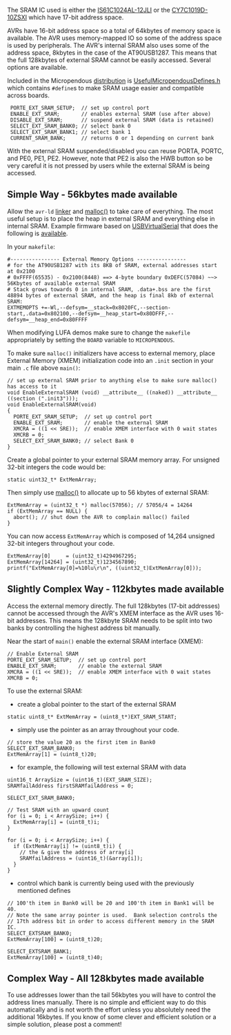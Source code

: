 The SRAM IC used is either the [IS61C1024AL-12JLI](http://www.issi.com/pdf/61-64C1024AL.pdf) or the [CY7C1019D-10ZSXI](http://www.cypress.com/?mpn=CY7C1019D-10ZSXI) which have 17-bit address space.

AVRs have 16-bit address space so a total of 64kbytes of memory space is available.  The AVR uses memory-mapped IO so some of the address space is used by peripherals.  The AVR's internal SRAM also uses some of the address space, 8kbytes in the case of the AT90USB1287.  This means that the full 128kbytes of external SRAM cannot be easily accessed.  Several options are available.

Included in the Micropendous [distribution](http://code.google.com/p/micropendous/downloads/list) is [UsefulMicropendousDefines.h](http://code.google.com/p/micropendous/source/browse/trunk/Micropendous/libs/LUFA/LUFA/UsefulMicropendousDefines.h) which contains `#define`s to make SRAM usage easier and compatible across boards.

```
 PORTE_EXT_SRAM_SETUP;  // set up control port
 ENABLE_EXT_SRAM;       // enables external SRAM (use after above)
 DISABLE_EXT_SRAM;      // suspend external SRAM (data is retained)
 SELECT_EXT_SRAM_BANK0; // select bank 0
 SELECT_EXT_SRAM_BANK1; // select bank 1
 CURRENT_SRAM_BANK;     // returns 0 or 1 depending on current bank
```

With the external SRAM suspended/disabled you can reuse PORTA, PORTC, and PE0, PE1, PE2.  However, note that PE2 is also the HWB button so be very careful it is not pressed by users while the external SRAM is being accessed.

## Simple Way - 56kbytes made available ##

Allow the `avr-ld` [linker](http://www.nongnu.org/avr-libc/user-manual/using_tools.html) and [malloc()](http://www.nongnu.org/avr-libc/user-manual/malloc.html) to take care of everything.  The most useful setup is to place the heap in external SRAM and everything else in internal SRAM.  Example firmware based on [USBVirtualSerial](USBVirtualSerial.md) that does the following is [available](http://micropendous.googlecode.com/files/Micropendous-ExtSRAMUsageDemo.zip).

In your `makefile`:

```
#---------------- External Memory Options ----------------
# for the AT90USB1287 with its 8KB of SRAM, external addresses start at 0x2100
# 0xFFFF(65535) - 0x2100(8448) ==> 4-byte boundary 0xDEFC(57084) ~~> 56Kbytes of available external SRAM
# Stack grows towards 0 in internal SRAM, .data+.bss are the first 48894 bytes of external SRAM, and the heap is final 8kb of external SRAM:
EXTMEMOPTS +=-Wl,--defsym=__stack=0x8020FC,--section-start,.data=0x802100,--defsym=__heap_start=0x80DFFF,--defsym=__heap_end=0x80FFFF
```

When modifying LUFA demos make sure to change the `makefile` appropriately by setting the `BOARD` variable to `MICROPENDOUS`.

To make sure `malloc()` initializers have access to external memory, place External Memory (XMEM) initialization code into an `.init` section in your main `.c` file above `main()`:

```
// set up external SRAM prior to anything else to make sure malloc() has access to it
void EnableExternalSRAM (void) __attribute__ ((naked)) __attribute__ ((section (".init3")));
void EnableExternalSRAM(void)
{
  PORTE_EXT_SRAM_SETUP;  // set up control port
  ENABLE_EXT_SRAM;       // enable the external SRAM
  XMCRA = ((1 << SRE));  // enable XMEM interface with 0 wait states
  XMCRB = 0;
  SELECT_EXT_SRAM_BANK0; // select Bank 0
}
```

Create a global pointer to your external SRAM memory array.  For unsigned 32-bit integers the code would be:
```
static uint32_t* ExtMemArray;
```

Then simply use [malloc()](http://www.nongnu.org/avr-libc/user-manual/group__avr__stdlib.html) to allocate up to 56 kbytes of external SRAM:

```
ExtMemArray = (uint32_t *) malloc(57056); // 57056/4 = 14264
if (ExtMemArray == NULL) {
  abort(); // shut down the AVR to complain malloc() failed
}

```

You can now access `ExtMemArray` which is composed of 14,264 unsigned 32-bit integers throughout your code.
```
ExtMemArray[0]     = (uint32_t)4294967295;
ExtMemArray[14264] = (uint32_t)1234567890;
printf("ExtMemArray[0]=%10lu\r\n", ((uint32_t)ExtMemArray[0]));
```


## Slightly Complex Way - 112kbytes made available ##

Access the external memory directly.  The full 128kbytes (17-bit addresses) cannot be accessed through the AVR's XMEM interface as the AVR uses 16-bit addresses.  This means the 128kbyte SRAM needs to be split into two banks by controlling the highest address bit manually.


Near the start of `main()` enable the external SRAM interface (XMEM):

```
// Enable External SRAM
PORTE_EXT_SRAM_SETUP;  // set up control port
ENABLE_EXT_SRAM;       // enable the external SRAM
XMCRA = ((1 << SRE));  // enable XMEM interface with 0 wait states
XMCRB = 0;
```

To use the external SRAM:

  * create a global pointer to the start of the external SRAM
```
static uint8_t* ExtMemArray = (uint8_t*)EXT_SRAM_START;
```

  * simply use the pointer as an array throughout your code.
```
// store the value 20 as the first item in Bank0
SELECT_EXT_SRAM_BANK0;
ExtMemArray[1] = (uint8_t)20;
```

  * for example, the following will test external SRAM with data
```
uint16_t ArraySize = (uint16_t)(EXT_SRAM_SIZE);
SRAMfailAddress firstSRAMfailAddress = 0;

SELECT_EXT_SRAM_BANK0;

// Test SRAM with an upward count
for (i = 0; i < ArraySize; i++) {
  ExtMemArray[i] = (uint8_t)i;
}

for (i = 0; i < ArraySize; i++) {
  if (ExtMemArray[i] != (uint8_t)i) {
    // the & give the address of array[i]
    SRAMfailAddress = (uint16_t)(&array[i]);
  }
}
```

  * control which bank is currently being used with the previously mentioned defines
```
// 100'th item in Bank0 will be 20 and 100'th item in Bank1 will be 40.
// Note the same array pointer is used.  Bank selection controls the
// 17th address bit in order to access different memory in the SRAM IC.
SELECT_EXTSRAM_BANK0;
ExtMemArray[100] = (uint8_t)20;

SELECT_EXTSRAM_BANK1;
ExtMemArray[100] = (uint8_t)40;
```


## Complex Way - All 128kbytes made available ##

To use addresses lower than the tail 56kbytes you will have to control the address lines manually.  There is no simple and efficient way to do this automatically and is not worth the effort unless you absolutely need the additional 16kbytes.  If you know of some clever and efficient solution or a simple solution, please post a comment!